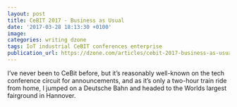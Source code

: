 ```yaml
---
layout: post
title: CeBIT 2017 - Business as Usual
date: '2017-03-28 18:13:30 +0100'
image:
categories: writing dzone
tags: IoT industrial CeBIT conferences enterprise
publication_url: https://dzone.com/articles/cebit-2017-business-as-usual
---
```


I’ve never been to CeBit before, but it’s reasonably well-known on the tech conference circuit for announcements, and as it’s only a two-hour train ride from home, I jumped on a Deutsche Bahn and headed to the Worlds largest fairground in Hannover.
